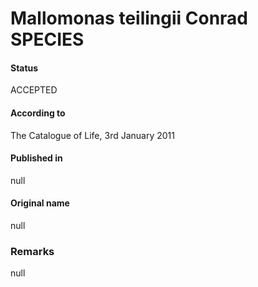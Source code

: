 Mallomonas teilingii Conrad SPECIES
=======

#### Status
ACCEPTED

#### According to
The Catalogue of Life, 3rd January 2011

#### Published in
null

#### Original name
null

### Remarks
null